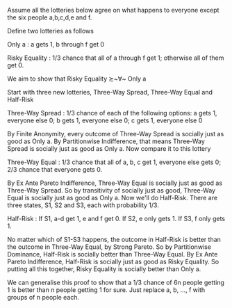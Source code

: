 Assume all the lotteries below agree on what happens to everyone except the six people a,b,c,d,e and f.

Define two lotteries as follows

Only a
:    a gets 1, b through f get 0

Risky Equality
:    1/3 chance that all of a through f get 1; otherwise all of them get 0.

We aim to show that Risky Equality ≿~∀~ Only a

Start with three new lotteries, Three-Way Spread, Three-Way Equal and Half-Risk

Three-Way Spread
:    1/3 chance of each of the following options: a gets 1, everyone else 0; b gets 1, everyone else 0; c gets 1, everyone else 0

By Finite Anonymity, every outcome of Three-Way Spread is socially just as good as Only a. By Partitionwise Indifference, that means Three-Way Spread is socially just as good as Only a. Now compare it to this lottery

Three-Way Equal
:    1/3 chance that all of a, b, c get 1, everyone else gets 0; 2/3 chance that everyone gets 0.

By Ex Ante Pareto Indifference, Three-Way Equal is socially just as good as Three-Way Spread. So by transitivity of socially just as good, Three-Way Equal is socially just as good as Only a. Now we'll do Half-Risk. There are three states, S1, S2 and S3, each with probability 1/3.

Half-Risk
:    If S1, a-d get 1, e and f get 0. If S2, e only gets 1. If S3, f only gets 1.

No matter which of S1-S3 happens, the outcome in Half-Risk is better than the outcome in Three-Way Equal, by Strong Pareto. So by Partitionwise Dominance, Half-Risk is socially better than Three-Way Equal. By Ex Ante Pareto Indifference, Half-Risk is socially just as good as Risky Equality. So putting all this together, Risky Equality is socially better than Only a.

We can generalise this proof to show that a 1/3 chance of 6n people getting 1 is better than n people getting 1 for sure. Just replace a, b, ..., f with groups of n people each.

